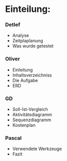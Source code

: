# Einteilung:
### Detlef
- Analyse
- Zeitplaplanung
- Was wurde getestet

### Oliver
- Einleitung
- Inhaltsverzeichniss
- Die Aufgabe
- ERD

### GD
- Soll-Ist-Vergleich
- Aktivitätsdiagramm
- Sequenzdiagramm
- Kostenplan


### Pascal
- Verwendete Werkzeuge
- Fazit

